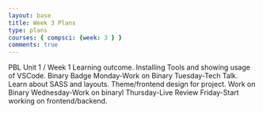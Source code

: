 ```yaml
---
layout: base
title: Week 3 Plans
type: plans
courses: { compsci: {week: 3 } }
comments: true
---
```


PBL Unit 1 / Week 1
Learning outcome. Installing Tools and showing usage of VSCode. Binary Badge
Monday-Work on Binary
Tuesday-Tech Talk. Learn about SASS and layouts. Theme/frontend design for project. Work on Binary
Wednesday-Work on binaryl
Thursday-Live Review
Friday-Start working on frontend/backend. 